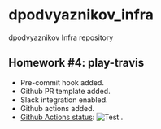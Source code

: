 # dpodvyaznikov_infra
dpodvyaznikov Infra repository

## Homework #4: play-travis
* Pre-commit hook added.<br>
* Github PR template added.<br>
* Slack integration enabled.<br>
* Github actions added.<br>
* [Github Actions status](https://github.com/Otus-DevOps-2021-05/dpodvyaznikov_infra/actions/workflows/run-tests.yml): ![Test](https://github.com/<OWNER>/<REPOSITORY>/actions/workflows/run-tests.yml/badge.svg)
.<br>
